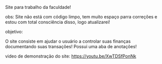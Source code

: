 Site para trabalho da faculdade!

obs: Site não está com código limpo, tem muito espaço parra correções e estou com total consciência disso, logo atualizarei!

objetivo:

O site consiste em ajudar o usuário a controlar suas finanças documentando suas transações!
Possui uma aba de anotações!

video de demonstração do site: https://youtu.be/XwTDSfPonNk

